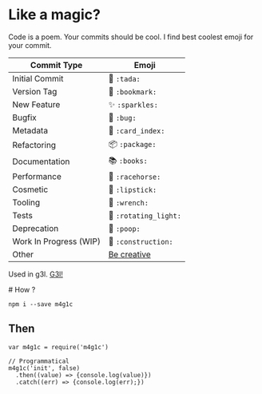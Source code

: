 # Like a magic?

Code is a poem. Your commits should be cool. I find best coolest emoji for your commit.

Commit Type | Emoji
----------  | -------------
Initial Commit | :tada: `:tada:`
Version Tag | :bookmark: `:bookmark:`
New Feature | :sparkles: `:sparkles:`
Bugfix | :bug: `:bug:`
Metadata | :card_index: `:card_index:`
Refactoring | :package: `:package:`
Documentation | :books: `:books:`
Performance | :racehorse: `:racehorse:`
Cosmetic | :lipstick: `:lipstick:`
Tooling | :wrench: `:wrench:`
Tests | :rotating_light: `:rotating_light:`
Deprecation | :poop: `:poop:`
Work In Progress (WIP) | :construction: `:construction:`
Other | [Be creative](http://www.emoji-cheat-sheet.com/)


Used in g3l.
[G3l!](https://www.npmjs.com/package/g3l)


# How ?
```
npm i --save m4g1c
```

## Then
```
var m4g1c = require('m4g1c')

// Programmatical
m4g1c('init', false)
  .then((value) => {console.log(value)})
  .catch((err) => {console.log(err);})

```
